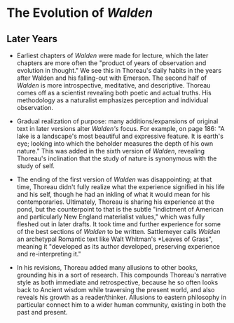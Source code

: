 # The Evolution of *Walden*
## Later Years

- Earliest chapters of *Walden* were made for lecture, which the later chapters are more often the "product of years of observation and evolution in thought." We see this in Thoreau's daily habits in the years after Walden and his falling-out with Emerson. The second half of *Walden* is more introspective, meditative, and descriptive. Thoreau comes off as a scientist revealing both poetic and actual truths. His methodology as a naturalist emphasizes perception and individual observation. 

- Gradual realization of purpose: many additions/expansions of original text in later versions alter *Walden's* focus. For example, on page 186: "A lake is a landscape's most beautiful and expressive feature. It is earth's eye; looking into which the beholder measures the depth of his own nature." This was added in the sixth version of *Walden*, revealing Thoreau's inclination that the study of nature is synonymous with the study of self. 

- The ending of the first version of *Walden* was disappointing; at that time, Thoreau didn't fully realize what the experience signified in his life and his self, though he had an inkling of what it would mean for his contemporaries. Ultimately, Thoreau is sharing his experience at the pond, but the counterpoint to that is the subtle "indictment of American and particularly New England materialist values," which was fully fleshed out in later drafts. It took time and further experience for some of the best sections of *Walden* to be written. Sattlemeyer calls *Walden* an archetypal Romantic text like Walt Whitman's *Leaves of Grass", meaning it "developed as its author developed, preserving experience and re-interpreting it." 

- In his revisions, Thoreau added many allusions to other books, grounding his in a sort of research. This compounds Thoreau's narrative style as both immediate and retrospective, because he so often looks back to Ancient wisdom while traversing the present world, and also reveals his growth as a reader/thinker. Allusions to eastern philosophy in particular connect him to a wider human community, existing in both the past and present. 